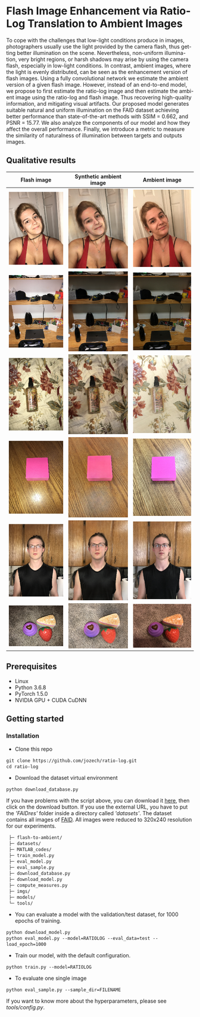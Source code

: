 # Flash Image Enhancement via Ratio-Log Translation to Ambient Images

To cope with the challenges that low-light conditions produce in images,
photographers usually use the light provided by the camera flash, thus get-
ting better illumination on the scene. Nevertheless, non-uniform illumina-
tion, very bright regions, or harsh shadows may arise by using the camera
flash, especially in low-light conditions. In contrast, ambient images, where
the light is evenly distributed, can be seen as the enhancement version of
flash images. Using a fully convolutional network we estimate the ambient
version of a given flash image. However, instead of an end-to-end model, we
propose to first estimate the ratio-log image and then estimate the ambi-
ent image using the ratio-log and flash image. Thus recovering high-quality
information, and mitigating visual artifacts. Our proposed model generates
suitable natural and uniform illumination on the FAID dataset achieving
better performance than state-of-the-art methods with SSIM = 0.662, and
PSNR = 15.77. We also analyze the components of our model and how they
affect the overall performance. Finally, we introduce a metric to measure
the similarity of naturalness of illumination between targets and outputs
images.


## Qualitative results

| Flash image | Synthetic ambient image | Ambient image |
|:---:|:---:|:---:|
|![](imgs/input/People_282_flash.png)|![Synthetic ambient image](imgs/fake/People_282_synth.png)|![Ambient image](imgs/target/People_282_ambient.png)|
|![](imgs/input/Shelves_196_flash.png)|![Synthetic ambient image](imgs/fake/Shelves_196_synth.png)|![Ambient image](imgs/target/Shelves_196_ambient.png)|
|![](imgs/input/Objects_014_flash.png)|![Synthetic ambient image](imgs/fake/Objects_014_synth.png)|![Ambient image](imgs/target/Objects_014_ambient.png)|
|![](imgs/input/Objects_078_flash.png)|![Synthetic ambient image](imgs/fake/Objects_078_synth.png)|![Ambient image](imgs/target/Objects_078_ambient.png)|
|![](imgs/input/People_113_flash.png)|![Synthetic ambient image](imgs/fake/People_113_synth.png)|![Ambient image](imgs/target/People_113_ambient.png)|
|![](imgs/input/Toys_379_flash.png)|![Synthetic ambient image](imgs/fake/Toys_379_synth.png)|![Ambient image](imgs/target/Toys_379_ambient.png)|
## Prerequisites

* Linux
* Python 3.6.8
* PyTorch 1.5.0
* NVIDIA GPU + CUDA CuDNN

## Getting started

### Installation

* Clone this repo

```
git clone https://github.com/jozech/ratio-log.git
cd ratio-log
```
* Download the dataset virtual environment

```
python download_database.py
```

If you have problems with the script above, you can download it [here](https://drive.google.com/file/d/19tXbB3qG0laZT-kvibQwiLcbFdqavJcy/view?usp=sharing), then click on the download button. If you use the external URL, you have to put the *'FAIDres'* folder inside a directory called *'datasets'*. The dataset contains all images of [FAID](http://yaksoy.github.io/faid/). All images were reduced to 320x240 resolution for our experiments.

     ├─ flash-to-ambient/
     ├─ datasets/
     ├─ MATLAB_codes/ 
     ├─ train_model.py
     ├─ eval_model.py
     ├─ eval_sample.py
     ├─ download_database.py
     ├─ download_model.py
     ├─ compute_measures.py
     ├─ imgs/
     ├─ models/
     └─ tools/

* You can evaluate a model with the validation/test dataset, for 1000 epochs of training.
```
python download_model.py
python eval_model.py --model=RATIOLOG --eval_data=test --load_epoch=1000
```

* Train our model, with the default configuration.
```
python train.py --model=RATIOLOG
```

* To evaluate one single image
```
python eval_sample.py --sample_dir=FILENAME
```

If you want to know more about the hyperparameters, please see *tools/config.py*.

